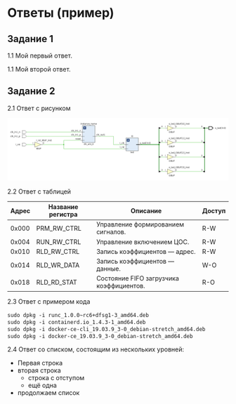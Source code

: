 # Ответы (пример)

## Задание 1

1.1 Мой первый ответ.

1.1 Мой второй ответ.

## Задание 2

2.1 Ответ с рисунком

![Рисунок 1](../Images/lab2_sch1.png "Рисунок 1")

2.2 Ответ с таблицей

Адрес | Название регистра | Описание                                 | Доступ
------|-------------------|------------------------------------------|-------
0x000 | PRM_RW_CTRL       | Управление формированием сигналов.       | R-W
0x004 | RUN_RW_CTRL       | Управление включением ЦОС.               | R-W
0x010 | RLD_RW_CTRL       | Запись коэффициентов &mdash; адрес.      | R-W
0x014 | RLD_WR_DATA       | Запись коэффициентов &mdash; данные.     | W-O
0x018 | RLD_RD_STAT       | Состояние FIFO загрузчика коэффициентов. | R-O

2.3 Ответ с примером кода

	sudo dpkg -i runc_1.0.0~rc6+dfsg1-3_amd64.deb
	sudo dpkg -i containerd.io_1.4.3-1_amd64.deb
	sudo dpkg -i docker-ce-cli_19.03.9_3-0_debian-stretch_amd64.deb
	sudo dpkg -i docker-ce_19.03.9_3-0_debian-stretch_amd64.deb

2.4 Ответ со списком, состоящим из нескольких уровней:

* Первая строка
* вторая строка
	* строка с отступом
	* ещё одна
* продолжаем список
